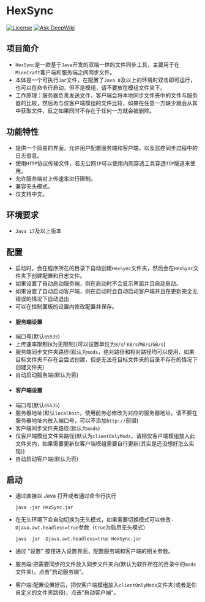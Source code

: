 # HexSync

[![License](https://img.shields.io/github/license/ForgeStove/HexSync?style=flat&color=900c3f)](https://github.com/ForgeStove/HexSync?tab=readme-ov-file#MIT-1-ov-file)
[![Ask DeepWiki](https://deepwiki.com/badge.svg)](https://deepwiki.com/ForgeStove/HexSync)

## 项目简介

- `HexSync`是一款基于`Java`开发的双端一体的文件同步工具，主要用于在`MineCraft`客户端和服务端之间同步文件。
- 本体是一个可执行`Jar`文件，在配置了`Java 8`及以上的环境时双击即可运行，也可以在命令行启动，但不是模组，请不要放在模组文件夹下。
- 工作原理：服务器负责发送文件，客户端会将本地同步文件夹中的文件与服务器的比较，然后再与仅客户端模组的文件比较，如果在任意一方缺少就会从其中获取文件，反之如果同时不存在于任何一方就会被删除。

## 功能特性

- 提供一个简易的界面，允许用户配置服务端和客户端，以及监控同步过程中的日志信息。
- 使用`HTTP`协议传输文件，若无公网`IP`可以使用内网穿透工具穿透`TCP`隧道来使用。
- 允许服务端对上传速率进行限制。
- 兼容无头模式。
- 仅支持中文。

## 环境要求

- `Java 17`及以上版本

## 配置

- 启动时，会在程序所在的目录下自动创建`HexSync`文件夹，然后会在`HexSync`文件夹下创建配置和日志文件。
- 如果设置了自动启动服务端，则在启动时不会显示界面并且自动启动。
- 如果设置了自动启动客户端，则在启动时会自动启动客户端并且在更新完全无错误的情况下自动退出
- 可以在控制面板的设置内修改配置并保存。
- #### 服务端设置
- 端口号(默认`65535`)
- 上传速率限制(`0`为无限制)(可以设置单位为`B/s`/ `KB/s`/`MB/s`/`GB/s`)
- 服务端同步文件夹路径(默认为`mods`，绝对路径和相对路径均可以使用，如果目标文件夹不存在会尝试创建，但是无法在目标文件夹的目录不存在的情况下创建文件夹)
- 自动启动服务端(默认为否)
- #### 客户端设置
- 端口号(默认`65535`)
- 服务器地址(默认`localhost`，使用前务必修改为对应的服务器地址，请不要在服务器地址内放入端口号，可以不添加`http://`前缀)
- 客户端同步文件夹路径(默认为`mods`)
- 仅客户端模组文件夹路径(默认为`clientOnlyMods`，请把仅客户端模组放入此文件夹内，如果需要更新仅客户端模组需要自行更新(其实是还没想好怎么实现))
- 自动启动客户端(默认为否)

## 启动

- 通过直接以 Java 打开或者通过命令行执行

      java -jar HexSync.jar
- 在无头环境下会自动切换为无头模式，如果需要切换模式可以修改`-Djava.awt.headless=true`参数（`true`为启用无头模式）

      java -jar -Djava.awt.headless=true HexSync.jar
- 通过 "设置" 按钮进入设置界面，配置服务端和客户端的相关参数。
- 服务端:把需要同步的文件放入同步文件夹内(默认为软件所在的目录中的`mods`文件夹)，点击"启动服务端"。
- 客户端:配置设置好后，把仅客户端模组放入`clientOnlyMods`文件夹(或者是你自定义的文件夹路径)，点击"启动客户端"。
